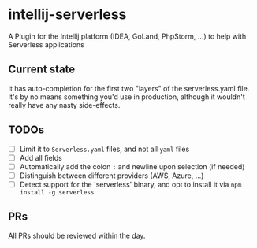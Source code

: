 # intellij-serverless
A Plugin for the Intellij platform (IDEA, GoLand, PhpStorm, ...) to help with Serverless applications

## Current state
It has auto-completion for the first two "layers" of the serverless.yaml file. It's by no means something you'd use in production, although it wouldn't really have any nasty side-effects. 

## TODOs
- [ ] Limit it to `Serverless.yaml` files, and not all `yaml` files
- [ ] Add all fields
- [ ] Automatically add the colon `:` and newline upon selection (if needed)
- [ ] Distinguish between different providers (AWS, Azure, ...)
- [ ] Detect support for the 'serverless' binary, and opt to install it via `npm install -g serverless`

## PRs
All PRs should be reviewed within the day. 
